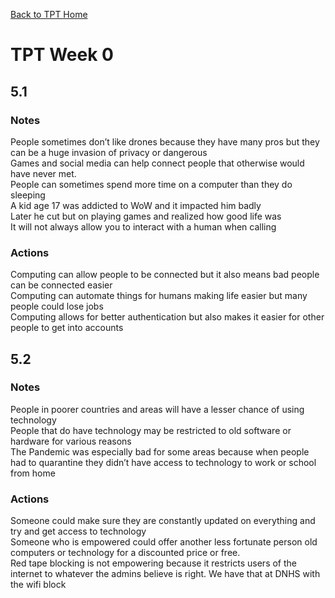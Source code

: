 [Back to TPT Home](../testprephome)

# TPT Week 0 


## 5.1

### Notes

People sometimes don&rsquo;t like drones because they have many pros but they can be a huge invasion of privacy or dangerous  
Games and social media can help connect people that otherwise would have never met.  
People can sometimes spend more time on a computer than they do sleeping  
A kid age 17 was addicted to WoW and it impacted him badly  
Later he cut but on playing games and realized how good life was  
It will not always allow you to interact with a human when calling  

### Actions
Computing can allow people to be connected but it also means bad people can be connected easier  
Computing can automate things for humans making life easier but many people could lose jobs  
Computing allows for better authentication but also makes it easier for other people to get into accounts  


## 5.2

### Notes
People in poorer countries and areas will have a lesser chance of using technology  
People that do have technology may be restricted to old software or hardware for various reasons  
The Pandemic was especially bad for some areas because when people had to quarantine they didn&rsquo;t have access to technology to work or school from home  

### Actions
Someone could make sure they are constantly updated on everything and try and get access to technology  
Someone who is empowered could offer another less fortunate person old computers or technology for a discounted price or free.  
Red tape blocking is not empowering because it restricts users of the internet to whatever the admins believe is right. We have that at DNHS with the wifi block  

